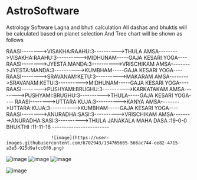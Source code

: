 # AstroSoftware
Astrology Software Lagna and bhuti calculation
All dashas and bhuktis will be calculated based on planet selection
And Tree chart will be shown as follows 

RAASI-------->VISAKHA:RAAHU:3---------->THULA
  AMSA-------->VISAKHA:RAAHU:3---------->MIDHUNAM-----GAJA KESARI YOGA----
  RAASI-------->JYESTA:MANDA:3---------->VRISCHIKAM
  AMSA-------->JYESTA:MANDA:3---------->KUMBHAM-----GAJA KESARI YOGA----
  RAASI-------->SRAVANAM:KETU:3---------->MAKARAM
  AMSA-------->SRAVANAM:KETU:3---------->MIDHUNAM-----GAJA KESARI YOGA----
  RAASI-------->PUSHYAMI:BRUGHU:3---------->KARKATAKAM
  AMSA-------->PUSHYAMI:BRUGHU:3---------->THULA-----GAJA KESARI YOGA----
  RAASI-------->UTTARA:KUJA:3---------->KANYA
  AMSA-------->UTTARA:KUJA:3---------->KUMBHAM-----GAJA KESARI YOGA----
  RAASI-------->ANURADHA:SASI:3---------->VRISCHIKAM
  AMSA-------->ANURADHA:SASI:3---------->THULA
JANAKALA MAHA DASA :19-0-0
BHUKTHI            :11-11-16
                     ------------------------
                     
                     ![image](https://user-images.githubusercontent.com/6702943/134765665-566ac744-ee82-4715-a3e5-925d9afcc0f0.png)
![image](https://user-images.githubusercontent.com/6702943/134765677-d1aa65e1-f87e-4ce6-ac84-de4aad378fa6.png)
![image](https://user-images.githubusercontent.com/6702943/134765692-e6c531a4-7e53-4089-ba3f-afb32503a009.png)
![image](https://user-images.githubusercontent.com/6702943/134765699-001857ef-bfc6-46cd-ad27-3060fc084aad.png)

![image](https://user-images.githubusercontent.com/6702943/134765719-409833f2-b970-4f49-930a-e7c9819476a2.png)
